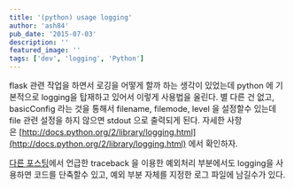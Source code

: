 ```yaml
---
title: '(python) usage logging'
author: 'ash84'
pub_date: '2015-07-03'
description: ''
featured_image: ''
tags: ['dev', 'logging', 'Python']
---
```



<span style="font-size: 11pt;">flask 관련 작업을 하면서 로깅을 어떻게 할까 하는 생각이 있었는데 python 에 기본적으로 logging을 탑재하고 있어서 이렇게 사용법을 올린다. 별 다른 건 없고, basicConfig 라는 것을 통해서 filename, filemode, level 을 설정할수 있는데 file 관련 설정을 하지 않으면 stdout 으로 출력되게 된다. 자세한 사항은 [http://docs.python.org/2/library/logging.html](http://docs.python.org/2/library/logging.html) 에서 확인하자. </span>

<span style="font-size: 11pt;">  
</span>

<script src="https://gist.github.com/AhnSeongHyun/7302721.js"></script>

<span style="font-size: 11pt;"></span><span style="font-size: 11pt;">[다른 포스팅](http://lab.ash84.net/1047)에서 언급한 traceback 을 이용한 예외처리 부분에서도 logging을 사용하면 코드를 단축할수 있고, 예외 부분 자체를 지정한 로그 파일에 남길수가 있다. </span>

<script src="https://gist.github.com/AhnSeongHyun/7313062.js"></script>



